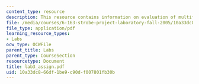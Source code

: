 ```yaml
---
content_type: resource
description: This resource contains information on evaluation of multiflash photography.
file: /media/courses/6-163-strobe-project-laboratory-fall-2005/10a33dc866df1be9c90df007801fb30b_lab3_assign.pdf
file_type: application/pdf
learning_resource_types:
- Labs
ocw_type: OCWFile
parent_title: Labs
parent_type: CourseSection
resourcetype: Document
title: lab3_assign.pdf
uid: 10a33dc8-66df-1be9-c90d-f007801fb30b
---
```

